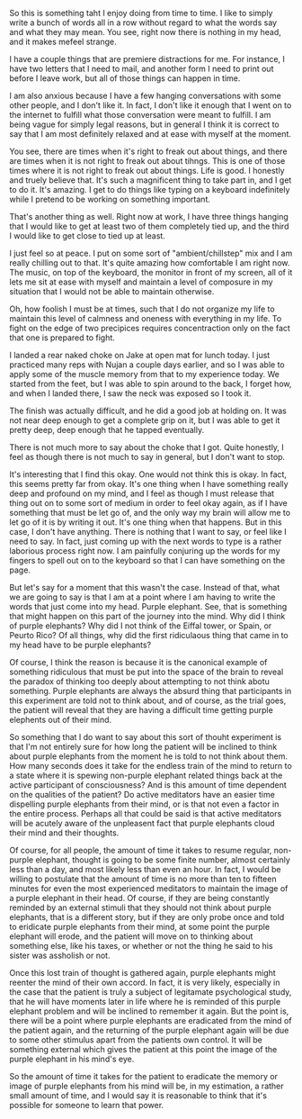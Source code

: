 So this is something taht I enjoy doing from time to time. I like to simply
write a bunch of words all in a row without regard to what the words say and
what they may mean. You see, right now there  is nothing in my head, and it
makes mefeel strange.

I have a couple things that are premiere distractions for me. For instance, I
have two letters that I need to mail, and another form I need to print out
before I leave work, but all of those things can happen in time.

I am also anxious because I have a few hanging conversations with some other
people, and I don't like it. In fact, I don't like it enough that I went on to
the internet to fulfill what those conversation were meant to fulfill. I am
being vague for simply legal reasons, but in general I think it is correct to
say that I am most definitely relaxed and at ease with myself at the moment.

You see, there are times when it's right to freak out about things, and there
are times when it is not right to freak out about tihngs. This is one of those
times where it is not right to freak out about things. Life is good. I honestly
and truely believe that. It's such a magnificent thing to take part in, and I
get to do it. It's amazing. I get to do things like typing on a keyboard
indefinitely while I pretend to be working on something important.

That's another thing as well. Right now at work, I have three things hanging
that I would like to get at least two of them completely tied up, and the third
I would like to get close to tied up at least.

I just feel so at peace. I put on some sort of "ambient/chillstep" mix and I am
really chilling out to that. It's quite amazing how comfortable I am right now.
The music, on top of the keyboard, the monitor in front of my screen, all of it
lets me sit at ease with myself and maintain a level of composure in my
situation that I would not be able to maintain otherwise.

Oh, how foolish I must be at times, such that I do not organize my life to
maintain this level of calmness and oneness with everything in my life. To
fight on the edge of two precipices requires concentraction only on the fact
that one is prepared to fight.

I landed a rear naked choke on Jake at open mat for lunch today. I just
practiced many reps with Nujan a couple days earlier, and so I was able to
apply some of the muscle memory from that to my experience today. We started
from the feet, but I was able to spin around to the back, I forget how, and
when I landed there, I saw the neck was exposed so I took it.

The finish was actually difficult, and he did a good job at holding on. It was
not near deep enough to get a complete grip on it, but I was able to get it
pretty deep, deep enough that he tapped eventually.

There is not much more to say about the choke that I got. Quite honestly, I
feel as though there is not much to say in general, but I don't want to stop.

It's interesting that I find this okay. One would not think this is okay. In
fact, this seems pretty far from okay. It's one thing when I have something
really deep and profound on my mind, and I feel as though I must release that
thing out on to some sort of medium in order to feel okay again, as if I have
something that must be let go of, and the only way my brain will allow me to
let go of it is by writing it out. It's one thing when that happens. But in
this case, I don't have anything. There is nothing that I want to say, or feel
like I need to say. In fact, just coming up with the next words to type is a
rather laborious process right now. I am painfully conjuring up the words for
my fingers to spell out on to the keyboard so that I can have something on the
page.

But let's say for a moment that this wasn't the case. Instead of that, what we
are going to say is that I am at a point where I am having to write the words
that just come into my head. Purple elephant. See, that is something that might
happen on this part of the journey into the mind. Why did I think of purple
elephants? Why did I not think of the Eiffal tower, or Spain, or Peurto Rico?
Of all things, why did the first ridiculaous thing that came in to my head have
to be purple elephants?

Of course, I think the reason is because it is the canonical example of
something ridiculous that must be put into the space of the brain to reveal the
paradox of thinking too deeply about attempting to not think abotu something.
Purple elephants are always the absurd thing that participants in this
experiment are told not to think about, and of course, as the trial goes, the
patient will reveal that they are having a difficult time getting purple
elephents out of their mind.

So something that I do want to say about this sort of thouht experiment is that
I'm not entirely sure for how long the patient will be inclined to think about
purple elephants from the moment he is told to not think about them. How many
seconds does it take for the endless train of the mind to return to a state
where it is spewing non-purple elephant related things back at the active
participant of consciousness? And is this amount of time dependent on the
qualities of the patient? Do active meditators have an easier time dispelling
purple elephants from their mind, or is that not even a factor in the entire
process. Perhaps all that could be said is that active meditators will be
acutely aware of the unpleasent fact that purple elephants cloud their mind and
their thoughts.

Of course, for all people, the amount of time it takes to resume regular,
non-purple elephant, thought is going to be some finite number, almost
certainly less than a day, and most likely less than even an hour. In fact, I
would be willing to postulate that the amount of time is no more than ten to
fifteen minutes for even the most experienced meditators to maintain the image
of a purple elephant in their head. Of course, if they are being constantly
reminded by an external stimuli that they should not think about purple
elephants, that is a different story, but if they are only probe once and told
to eridicate purple elephants from their mind, at some point the purple
elephant will erode, and the patient will move on to thinking about something
else, like his taxes, or whether or not the thing he said to his sister was
assholish or not.

Once this lost train of thought is gathered again, purple elephants might
reenter the mind of their own accord. In fact, it is very likely, especially in
the case that the patient is truly a subject of legitamate psychological study,
that he will have moments later in life where he is reminded of this purple
elephant problem and will be inclined to remember it again. But the point is,
there will be a point where purple elephants are eradicated from the mind of
the patient again, and the returning of the purple elephant again will be due
to some other stimulus apart from the patients own control. It will be
something external which gives the patient at this point the image of the
purple elephant in his mind's eye.

So the amount of time it takes for the patient to eradicate the memory or image
of purple elephants from his mind will be, in my estimation, a rather small
amount of time, and I would say it is reasonable to think that it's possible
for someone to learn that power.
